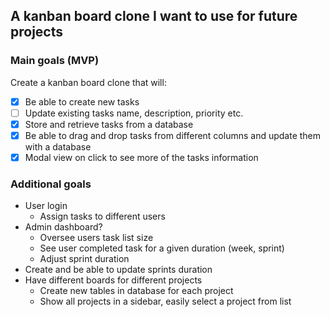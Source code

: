 ## A kanban board clone I want to use for future projects

### Main goals (MVP)

Create a kanban board clone that will:
- [x] Be able to create new tasks
- [ ] Update existing tasks name, description, priority etc.
- [x] Store and retrieve tasks from a database
- [x] Be able to drag and drop tasks from different columns and update them with a database
- [x] Modal view on click to see more of the tasks information

### Additional goals
- User login
    - Assign tasks to different users
- Admin dashboard?
    - Oversee users task list size
    - See user completed task for a given duration (week, sprint)
    - Adjust sprint duration
- Create and be able to update sprints duration
- Have different boards for different projects
    - Create new tables in database for each project
    - Show all projects in a sidebar, easily select a project from list
